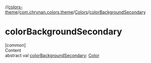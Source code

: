 //[colors-theme](../../../index.md)/[com.chrynan.colors.theme](../index.md)/[Colors](index.md)/[colorBackgroundSecondary](color-background-secondary.md)



# colorBackgroundSecondary  
[common]  
Content  
abstract val [colorBackgroundSecondary](color-background-secondary.md): [Color](../../../../colors-core/colors-core/com.chrynan.colors/-color/index.md)  



